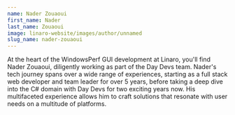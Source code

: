 ```yaml
---
name: Nader Zouaoui
first_name: Nader
last_name: Zouaoui
image: linaro-website/images/author/unnamed
slug_name: nader-zouaoui
---
```


At the heart of the WindowsPerf GUI development at Linaro, you'll find Nader Zouaoui, diligently working as part of the Day Devs team. Nader's tech journey spans over a wide range of experiences, starting as a full stack web developer and team leader for over 5 years, before taking a deep dive into the C# domain with Day Devs for two exciting years now. His multifaceted experience allows him to craft solutions that resonate with user needs on a multitude of platforms.
